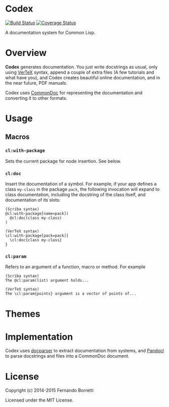 # Codex

[![Build Status](https://travis-ci.org/CommonDoc/codex.svg?branch=master)](https://travis-ci.org/CommonDoc/codex)
[![Coverage Status](https://coveralls.io/repos/CommonDoc/codex/badge.svg?branch=master)](https://coveralls.io/r/CommonDoc/codex?branch=master)

A documentation system for Common Lisp.

# Overview

**Codex** generates documentation. You just write docstrings as usual, only
using [VerTeX][vertex] syntax, append a couple of extra files (A few tutorials
and what have you), and Codex creates beautiful online documentation, and in the
near future, PDF manuals.

Codex uses [CommonDoc][commondoc] for representing the documentation and
converting it to other formats.

# Usage

## Macros

### `cl:with-package`

Sets the current package for node insertion. See below.

### `cl:doc`

Insert the documentation of a symbol. For example, if your app defines a class
`my-class` in the package `pack`, the following invocation will expand to class
documentation, including the docstring of the class itself, and documentation of
its slots:

```
(Scriba syntax)
@cl:with-package[name=pack](
  @cl:doc(class my-class)
)

(VerTeX syntax)
\cl:with-package[pack=pack]{
  \cl:doc{class my-class}
}
```

### `cl:param`

Refers to an argument of a function, macro or method. For example

```
(Scriba syntax)
The @cl:param(list) argument holds...

(VerTeX syntax)
The \cl:param{points} argument is a vector of points of...
```

# Themes

# Implementation

Codex uses [docparser][docparser] to extract documentation from systems, and
[Pandocl][pandocl] to parse docstrings and files into a CommonDoc document.

[vertex]: https://github.com/CommonDoc/vertex
[commondoc]: https://github.com/CommonDoc/common-doc
[clhs]: http://www.lispworks.com/documentation/HyperSpec/Front/
[docparser]: https://github.com/eudoxia0/docparser
[pandocl]: https://github.com/CommonDoc/pandocl

# License

Copyright (c) 2014-2015 Fernando Borretti

Licensed under the MIT License.
